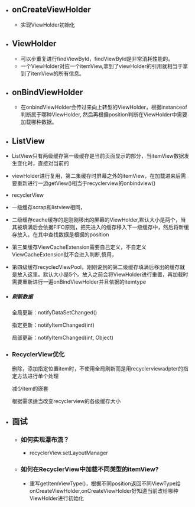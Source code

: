 - ## onCreateViewHolder
	- 实现ViewHolder初始化
- ## ViewHolder
	- 可以步重复进行findViewById，findViewById是非常消耗性能的。
	- 一个ViewHolder对应一个itemView,拿到了viewHolder的引用就相当于拿到了itemView的所有信息。
- ## onBindViewHolder
	- 在onbindViewHolder会传过来向上转型的ViewHolder，根据instanceof判断属于哪种ViewHolder, 然后再根据position判断在ViewHolder中需要加载哪种数据。
- ## ListView
- ListView只有两级缓存第一级缓存是当前页面显示的部分，当itemView数据发生变化时，直接对当前的
- viewHolder进行复用，第二集缓存时屏幕之外的itemView，在加载进来后需要重新进行一边getView()相当于recyclerview的onbindview()
- recyclerView
- 一级缓存scrap和listview相同，
- 二级缓存cache缓存的是刚刚移出的屏幕的ViewHolder,默认大小是两个，当其被填满后会依据FIFO原则，把先进入的缓存移入下一级缓存中，然后将新缓存放入。在其中查找数据是根据的position
- 第三集缓存ViewCacheExtension需要自己定义，不自定义ViewCacheExtension就不会进入判断,慎用，
- 第四级缓存recycledViewPool，刚刚说到的第二级缓存填满后移出的缓存就是放入这里。默认大小是5个。放入之前会将ViewHolder进行重置，再加载时需要重新进行一遍onBindViewHolder并且依据的itemtype
- ##### 刷新数据
  
  全局更新：notifyDataSetChanged()
  
  指定更新：notifyItemChanged(int)
  
  局部更新：notifyItemChanged(int, Object)
- ### RecyclerView优化
  
  删除，添加指定位置item时，不使用全局刷新而是用recyclerviewadpter的指定方法进行单个处理
  
  减少item的嵌套
  
  根据需求适当改变recyclerview的各级缓存大小
- ## 面试
	- ### 如何实现瀑布流？
		- recyclerView.setLayoutManager
	- ### 如何在RecyclerView中加载不同类型的itemView?
		- 重写getItemViewType()，根据不同position返回不同ViewType给onCreateViewHolder,onCreateViewHolder好知道当前改给哪种ViewHolder进行初始化
